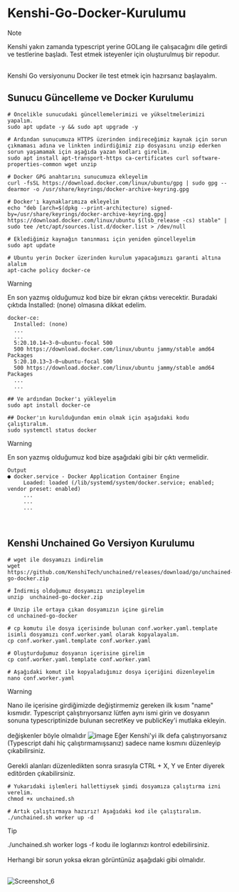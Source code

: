 # Kenshi-Go-Docker-Kurulumu

> [!NOTE]
> Kenshi yakın zamanda typescript yerine GOLang ile çalışacağını dile getirdi ve testlerine başladı. Test etmek isteyenler için oluşturulmuş bir repodur.
<br>
Kenshi Go versiyonunu Docker ile test etmek için hazırsanız başlayalım.
<br>

## Sunucu Güncelleme ve Docker Kurulumu
```
# Öncelikle sunucudaki güncellemelerimizi ve yükseltmelerimizi yapalım.
sudo apt update -y && sudo apt upgrade -y

# Ardından sunucumuza HTTPS üzerinden indireceğimiz kaynak için sorun çıkmaması adına ve linkten indirdiğimiz zip dosyasını unzip ederken sorun yaşamamak için aşağıda yazan kodları girelim.
sudo apt install apt-transport-https ca-certificates curl software-properties-common wget unzip

# Docker GPG anahtarını sunucumuza ekleyelim
curl -fsSL https://download.docker.com/linux/ubuntu/gpg | sudo gpg --dearmor -o /usr/share/keyrings/docker-archive-keyring.gpg

# Docker'ı kaynaklarımıza ekleyelim 
echo "deb [arch=$(dpkg --print-architecture) signed-by=/usr/share/keyrings/docker-archive-keyring.gpg] https://download.docker.com/linux/ubuntu $(lsb_release -cs) stable" | sudo tee /etc/apt/sources.list.d/docker.list > /dev/null

# Eklediğimiz kaynağın tanınması için yeniden güncelleyelim
sudo apt update

# Ubuntu yerin Docker üzerinden kurulum yapacağımızı garanti altına alalım
apt-cache policy docker-ce

```
> [!WARNING]
> En son yazmış olduğumuz kod bize bir ekran çıktısı verecektir. Buradaki çıktıda Installed: (none) olmasına dikkat edelim.
```
docker-ce:
  Installed: (none)
  ...
  ...
  5:20.10.14~3-0~ubuntu-focal 500
  500 https://download.docker.com/linux/ubuntu jammy/stable amd64 Packages
  5:20.10.13~3-0~ubuntu-focal 500
  500 https://download.docker.com/linux/ubuntu jammy/stable amd64 Packages
  ...
  ...

## Ve ardından Docker'ı yükleyelim
sudo apt install docker-ce

## Docker'ın kurulduğundan emin olmak için aşağıdaki kodu çalıştıralım.
sudo systemctl status docker
```
> [!WARNING]
> En son yazmış olduğumuz kod bize aşağıdaki gibi bir çıktı vermelidir.

```
Output
● docker.service - Docker Application Container Engine
     Loaded: loaded (/lib/systemd/system/docker.service; enabled; vendor preset: enabled)
     ...
     ...
     ...
```
<br>

## Kenshi Unchained Go Versiyon Kurulumu

```
# wget ile dosyamızı indirelim
wget https://github.com/KenshiTech/unchained/releases/download/go/unchained-go-docker.zip

# İndirmiş olduğumuz dosyamızı unzipleyelim
unzip  unchained-go-docker.zip

# Unzip ile ortaya çıkan dosyamızın içine girelim
cd unchained-go-docker

# cp komutu ile dosya içerisinde bulunan conf.worker.yaml.template isimli dosyamızı conf.worker.yaml olarak kopyalayalım.
cp conf.worker.yaml.template conf.worker.yaml

# Oluşturduğumuz dosyanın içerisine girelim
cp conf.worker.yaml.template conf.worker.yaml

# Aşağıdaki komut ile kopyaladığımız dosya içeriğini düzenleyelim
nano conf.worker.yaml
```

> [!WARNING]
> Nano ile içerisine girdiğimizde değiştirmemiz gereken ilk kısım "name" kısmıdır. Typescript çalıştırıyorsanız lütfen aynı ismi girin ve dosyanın sonuna typescriptinizde bulunan secretKey ve publicKey'i mutlaka ekleyin.<br><br>
> değişkenler böyle olmalıdır ![image](https://github.com/Dtractus/Kenshi-Go-Docker-Kurulumu/assets/99194112/3e6bef74-f453-4925-8ff9-46ab4d8165ae)
> Eğer Kenshi'yi ilk defa çalıştırıyorsanız (Typescript dahi hiç çalıştırmamışsanız) sadece name kısmını düzenleyip çıkabilirsiniz.<br><br>
> Gerekli alanları düzenledikten sonra sırasıyla CTRL + X, Y ve Enter diyerek editörden çıkabilirsiniz.

```
# Yukarıdaki işlemleri hallettiysek şimdi dosyamıza çalıştırma izni verelim.
chmod +x unchained.sh

# Artık çalıştırmaya hazırız! Aşağıdaki kod ile çalıştıralım.
./unchained.sh worker up -d
```

> [!TIP]
> ./unchained.sh worker logs -f  kodu ile loglarınızı kontrol edebilirsiniz.<br><br>
> Herhangi bir sorun yoksa ekran görüntünüz aşağıdaki gibi olmalıdır.<br><br>

![Screenshot_6](https://github.com/Dtractus/Kenshi-Go-Docker-Kurulumu/assets/55835876/9060921b-9e56-401e-bba1-9c0ba4b290fa)
